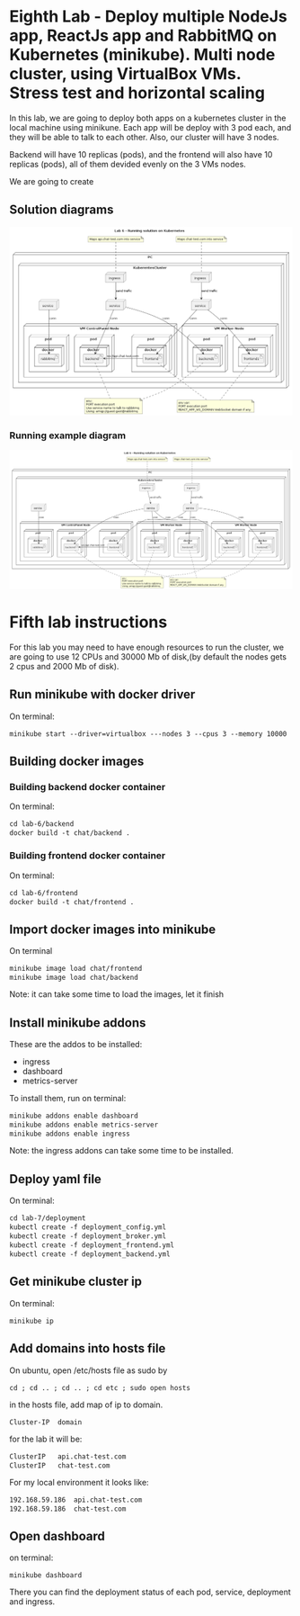 # Eighth Lab - Deploy multiple NodeJs app, ReactJs app and RabbitMQ on Kubernetes (minikube). Multi node cluster, using VirtualBox VMs. Stress test and horizontal scaling

In this lab, we are going to deploy both apps on a kubernetes cluster in the local machine using minikune. Each app will be deploy with 3 pod each, and they will be able to talk to each other. Also, our cluster will have 3 nodes.

Backend will have 10 replicas (pods), and the frontend will also have 10 replicas (pods), all of them devided evenly on the 3 VMs nodes.

We are going to create 

## Solution diagrams

![Deployment Diagram](./lab-images/diagram-lab-1.png)

### Running example diagram
![Deployment multiple clients Diagram](./lab-images/diagram-lab-2.png)

# Fifth lab instructions

For this lab you may need to have enough resources to run the cluster, we are going to use 12 CPUs and 30000 Mb of disk,(by default the nodes gets 2 cpus and 2000 Mb of disk).

## Run minikube with docker driver

On terminal:

```
minikube start --driver=virtualbox ---nodes 3 --cpus 3 --memory 10000
```

## Building docker images

### Building backend docker container

On terminal:

```
cd lab-6/backend
docker build -t chat/backend .
```

### Building frontend docker container

On terminal:

```
cd lab-6/frontend
docker build -t chat/frontend .
```

## Import docker images into minikube 

On terminal

```
minikube image load chat/frontend
minikube image load chat/backend
```

Note: it can take some time to load the images, let it finish

## Install minikube addons

These are the addos to be installed:
* ingress
* dashboard
* metrics-server

To install them, run on terminal:

```
minikube addons enable dashboard
minikube addons enable metrics-server
minikube addons enable ingress
```

Note: the ingress addons can take some time to be installed.

## Deploy yaml file

On terminal:

``` 
cd lab-7/deployment
kubectl create -f deployment_config.yml
kubectl create -f deployment_broker.yml
kubectl create -f deployment_frontend.yml
kubectl create -f deployment_backend.yml
```

## Get minikube cluster ip

On terminal:

```
minikube ip
```

## Add domains into hosts file

On ubuntu, open /etc/hosts file as sudo by

```
cd ; cd .. ; cd .. ; cd etc ; sudo open hosts
```

in the hosts file, add map of ip to domain.
```
Cluster-IP  domain
```

for the lab it will be:

```
ClusterIP   api.chat-test.com
ClusterIP   chat-test.com
```

For my local environment it looks like:

```
192.168.59.186  api.chat-test.com
192.168.59.186  chat-test.com
```

## Open dashboard 

on terminal:

```
minikube dashboard
```

There you can find the deployment status of each pod, service, deployment and ingress.